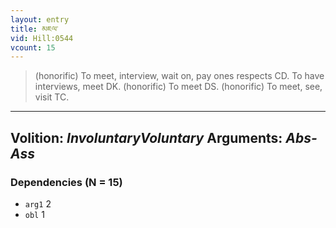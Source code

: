 ```yaml
---
layout: entry
title: མཇལ་
vid: Hill:0544
vcount: 15
---
```

> (honorific) To meet, interview, wait on, pay ones respects CD\. To have interviews, meet DK\. (honorific) To meet DS\. (honorific) To meet, see, visit TC\.

---
Volition: _InvoluntaryVoluntary_
Arguments: _Abs-Ass_
---

### Dependencies (N = 15)
* `arg1` 2
* `obl` 1

